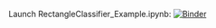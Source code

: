 
Launch RectangleClassifier_Example.ipynb: [![Binder](https://mybinder.org/badge_logo.svg)](https://mybinder.org/v2/gh/lhayward/RectangleClassifier/master?filepath=RectangleClassifier_Example.ipynb)

